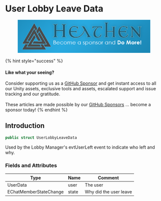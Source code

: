 # User Lobby Leave Data

<figure><img src="../../../.gitbook/assets/512x128 Sponsor Banner.png" alt="Become a sponsor and Do More"><figcaption></figcaption></figure>

{% hint style="success" %}
#### Like what your seeing?

Consider supporting us as a [GitHub Sponsor](../../../company/become-a-sponsor.md) and get instant access to all our Unity assets, exclusive tools and assets, escalated support and issue tracking and our gratitude.\
\
These articles are made possible by our [GitHub Sponsors](https://github.com/sponsors/heathen-engineering) ... become a sponsor today!
{% endhint %}

## Introduction

```csharp
public struct UserLobbyLeaveData
```

Used by the Lobby Manager's evtUserLeft event to indicate who left and why.

### Fields and Attributes

| Type                   | Name  | Comment                |
| ---------------------- | ----- | ---------------------- |
| UserData               | user  | The user               |
| EChatMemberStateChange | state | Why did the user leave |

